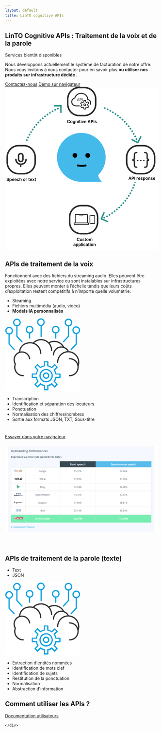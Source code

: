 ```yaml
---
layout: default
title: LinTO cognitive APIs
---
```

<div id="body" class="flex col">
  <section id="homepage-top">
    <div class="container flex row">
      <div class="flex col flex2 padding-20">
        <h1 class="big-title">LinTO <strong class="green">Cognitive APIs</strong> : Traitement de la voix et de la parole</h1>
        <div class="flex col homepage-links-container">
          <div class="homepage-link flex row align-center apis active div">
            <span class="icon apis"></span>
            <span class="label">Services bientôt disponibles</span>
            <div class="homepage-link-detail">
              <p class="detail">
                Nous développons actuellement le système de facturation de notre offre. Nous vous invitons à nous contacter pour en savoir plus <strong>ou utiliser nos produits sur infrastructure dédiée </strong>.
              </p>
              <div class="flex row detail-btn">
                <a href="/contact" class="btn-cta homepage bluechart">Contactez-nous</a>
                <a href="/demo/cognitive-apis.html" class="btn-cta homepage bluechart">Démo sur navigateur</a>
              </div>
            </div>
          </div>
        </div>
      </div>
      <div class="flex row flex1 justify-center align-center padding-20">
        <img src="/assets/img/illustration-homepage-01.svg" class="homepage-illustration" >
      </div>
    </div>
  </section>
  <section style="padding-top:0">
    <div class="container">
      <h1 class="big-title centered blue">APIs de traitement de la voix</h1>
      <p>Fonctionnent avec des fichiers du streaming audio. Elles peuvent être exploitées avec notre service ou sont instalables sur infrastructures propres. Elles peuvent monter à l’échelle tandis que leurs coûts d’exploitation restent compétitifs à n’importe quelle volumétrie. </p>
      <div class="flex row justify-center apis-schema-container">
        <div class="flex col flex2 justify-center align-center">
          <div class="apis-schema-item ">
            <ul>
              <li>Steaming</li>
              <li>Fichiers multimédia (audio, vidéo)</li>
              <li><strong>Models IA personnalisés</strong></li>
            </ul>
          </div>
        </div>
        <div class="flex col flex1 justify-center align-center">
          <img src="/assets/img/api-intellience.svg" alt="APIs intelligentes" class="apis-schema-img brain"/>
        </div>
        <div class="flex col flex2 justify-center align-center">
          <div class="apis-schema-item">
            <ul>
              <li>Transcription</li>
              <li>Identification et séparation des locuteurs</li>
              <li>Ponctuation</li>
              <li>Normalisation des chiffres/nombres</li>
              <li>Sortie aux formats JSON, TXT, Sous-titre</li>
            </ul>
          </div>
        </div>
      </div>
      <div class="flex row align-center justify-center " style="margin-top: 40px;">
        <a href="/demo/cognitive-apis.html" class="btn-cta blue">Essayer dans votre navigateur</a>
      </div>
      <div class="flex col flex1 justify-center align-center">
        <img src="/assets/temp/comp.png" alt="APIs intelligentes" class="apis-schema-img" style="margin: 20px 0 40px 0;"/>
      </div>
    </div>
  </section>
    <section>
    <div class="container">
      <h1 class="big-title centered blue">APIs de traitement de la parole (texte)</h1>
      <div class="flex row justify-center apis-schema-container">
        <div class="flex col flex2 justify-center align-center ">
          <div class="apis-schema-item ">
            <ul>
              <li>Text</li>
              <li>JSON</li>
            </ul>
          </div>
        </div>
        <div class="flex col flex1 justify-center align-center">
          <img src="/assets/img/api-intellience.svg" alt="APIs intelligentes" class="apis-schema-img brain"/>
        </div>
        <div class="flex col flex2 justify-center align-center">
          <div class="apis-schema-item">
             <ul>
              <li>Extraction d'entités nommées</li>
              <li>Identification de mots clef</li>
              <li>Identification de sujets</li>
              <li>Restitution de la ponctuation</li>
              <li>Normalisation</li>
              <li>Abstraction d'information</li>
            </ul>
          </div>
        </div>
      </div>
    </div>
  </section>
  <section>
    <div class="container">
      <h2 class="big-title centered">Comment <strong class="blue">utiliser</strong> les APIs ?</h2>
      <div class="flex row align-center justify-center">
        <div class="flex row align-center justify-center padding-20">
          <a href="https://doc.linto.ai/docs/consumers/apis" target="_blank" class="btn-cta blue">Documentation utilisateurs</a>
        </div>
      </div>
      
    </div>
  </section>
</div>
